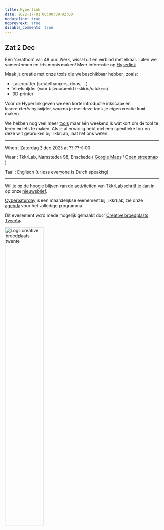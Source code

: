 ```yaml
---
title: Hyperlink 
date: 2022-17-01T00:00:00+02:00
nodateline: true
noprevnext: true
disable_comments: true
---
```


## Zat 2 Dec  ##


<!-- <div style="margin: 0 15% 5%;">
<img src="/images/chantal_stekelenburg.jpg" width="650px"  alt="ESP32 for workshop MQTT">
</div> -->



Een 'creathon' van 48 uur. Werk, wissel uit en verbind met elkaar. Laten we samenkomen en iets moois maken! Meer informatie op [Hyperlink](https://hyperlink053.com/)

Maak je creatie met onze tools die we beschikbaar hebben, zoals:

* Lasercutter (sleutelhangers, doos, ...)
* Vinylsnijder (voor bijvoorbeeld t-shirts/stickers)
* 3D-printer

Voor de Hyperlink geven we een korte introductie inkscape en lasercutter/vinylsnijder, waarna je met deze tools je eigen creatie kunt maken.

We hebben nog veel meer [tools](https://handleidingen.tkkrlab.space/gereedschappen/) maar één weekend is wat kort om de tool te leren en iets te maken. Als je al ervaring hebt met een specifieke tool en deze wilt gebruiken bij TkkrLab, laat het ons weten!
<hr>

When : Zaterdag 2 dec 2023 at ??:??-0:00

Waar : TkkrLab, Marssteden 98, Enschede ( [Google Maps](https://www.google.com/maps/place/TkkrLab/@52.2162911,6.8203277,19z/data=!4m8!1m2!3m1!2sTkkrLab!3m4!1s0x47b8146d5a073413:0x19afd02a9c840a4!8m2!3d52.216342!4d6.8205508) / [Open streetmap](https://www.openstreetmap.org/search?query=marssteden%2098%2Censchede#map=19/52.21634/6.82055) )

Taal : Englisch (unless everyone is Dutch speaking)

<hr>

Wil je op de hoogte blijven van de activiteiten van TkkrLab schrijf je dan in op onze [nieuwsbrief](http://eepurl.com/gLxrLD).

[CyberSaturday](/cybersaturdays/cybersaturday/) is een maandelijkse evenement bij TkkrLab, zie onze [agenda](/agenda/) voor het volledige programma

Dit evenement word mede mogelijk gemaakt door [Creative broedplaats Twente](http://www.creatievebroedplaatsentwente.nl/).

<img width=50% src="/images/Logo-Creatieve-Broedplaatsen-Twente.jpg"  alt="Logo creative broedplaats twente">
